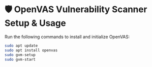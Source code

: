 # 🛡️ OpenVAS Vulnerability Scanner Setup & Usage

Run the following commands to install and initialize OpenVAS:

```bash
sudo apt update
sudo apt install openvas
sudo gvm-setup
sudo gvm-start
